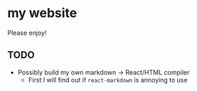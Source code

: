 # my website

Please enjoy!

## TODO

- Possibly build my own markdown -> React/HTML compiler
    - First I will find out if `react-markdown` is annoying to use

